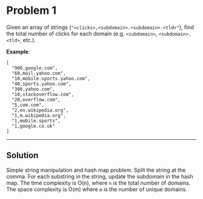# Problem 1

Given an array of strings (`"<clicks>,<subdomain>.<subdomain>.<tld>"`), find the total number of clicks for each domain (e.g. `<subdomain>`, `<subdomain>.<tld>`, etc.).

**Example**:

```
[
  "900,google.com",
  "60,mail.yahoo.com",
  "10,mobile.sports.yahoo.com",
  "40,sports.yahoo.com",
  "300,yahoo.com",
  "10,stackoverflow.com",
  "20,overflow.com",
  "5,com.com",
  "2,en.wikipedia.org",
  "1,m.wikipedia.org",
  "1,mobile.sports",
  "1,google.co.uk"
]
```

---

## Solution

Simple string manipulation and hash map problem. Split the string at the comma. For each substring in the string, update the subdomain in the hash map. The time complexity is O(n), where `n` is the total number of domains. The space complexity is O(m) where `m` is the number of unique domains.
